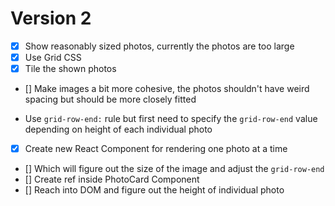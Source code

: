 # Version 2
- [x] Show reasonably sized photos, currently the photos are too large
- [x] Use Grid CSS
- [x] Tile the shown photos
- [] Make images a bit more cohesive, the photos shouldn't have weird spacing but should be more closely fitted

- Use `grid-row-end:` rule but first need to specify the `grid-row-end` value depending on height of each individual photo
- [x] Create new React Component for rendering one photo at a time
- [] Which will figure out the size of the image and adjust the `grid-row-end`
- [] Create ref inside PhotoCard Component
- [] Reach into DOM and figure out the height of individual photo
